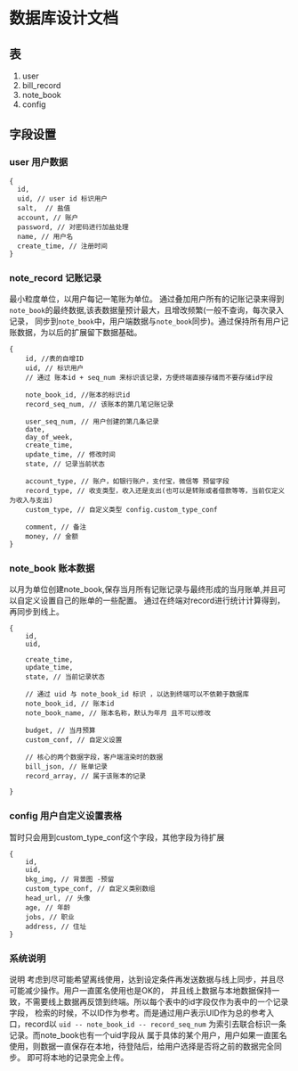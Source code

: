 # 数据库设计文档
## 表
1. user
2. bill_record
3. note_book
4. config

## 字段设置
### user 用户数据

```
{
  id, 
  uid, // user id 标识用户
  salt,  // 盐值 
  account, // 账户
  password, // 对密码进行加盐处理
  name, // 用户名 
  create_time, // 注册时间 
}
```
### note_record 记账记录
最小粒度单位，以用户每记一笔账为单位。
通过叠加用户所有的记账记录来得到`note_book`的最终数据,该表数据量预计最大，且增改频繁(一般不查询，每次录入记录，
同步到`note_book`中，用户端数据与`note_book`同步)。通过保持所有用户记账数据，为以后的扩展留下数据基础。

```
{
    id, //表的自增ID
    uid, // 标识用户
    // 通过 账本id + seq_num 来标识该记录，方便终端直接存储而不要存储id字段
    
    note_book_id, //账本的标识id
    record_seq_num, // 该账本的第几笔记账记录

    user_seq_num, // 用户创建的第几条记录
    date,
    day_of_week,
    create_time,
    update_time, // 修改时间
    state, // 记录当前状态

    account_type, // 账户，如银行账户，支付宝，微信等 预留字段
    record_type, // 收支类型，收入还是支出(也可以是转账或者借款等等，当前仅定义为收入与支出)
    custom_type, // 自定义类型 config.custom_type_conf
  
    comment, // 备注
    money, // 金额
}
```
### note_book 账本数据
以月为单位创建note_book,保存当月所有记账记录与最终形成的当月账单,并且可以自定义设置自己的账单的一些配置。
通过在终端对record进行统计计算得到，再同步到线上。
```
{
    id,
    uid,

    create_time,
    update_time,
    state, // 当前记录状态

    // 通过 uid 与 note_book_id 标识 ，以达到终端可以不依赖于数据库
    note_book_id, // 账本id
    note_book_name, // 账本名称，默认为年月 且不可以修改

    budget, // 当月预算
    custom_conf, // 自定义设置

    // 核心的两个数据字段，客户端渲染时的数据
    bill_json, // 账单记录
    record_array, // 属于该账本的记录

}
```

### config 用户自定义设置表格
暂时只会用到custom_type_conf这个字段，其他字段为待扩展
```
{
    id,
    uid,
    bkg_img, // 背景图 -预留
    custom_type_conf, // 自定义类别数组
    head_url, // 头像
    age, // 年龄
    jobs, // 职业
    address, // 住址
}
```

### 系统说明

说明
考虑到尽可能希望离线使用，达到设定条件再发送数据与线上同步，并且尽可能减少操作。用户一直匿名使用也是OK的，
并且线上数据与本地数据保持一致，不需要线上数据再反馈到终端。所以每个表中的id字段仅作为表中的一个记录字段，
检索的时候，不以ID作为参考。而是通过用户表示UID作为总的参考入口，record以
`uid -- note_book_id -- record_seq_num` 为索引去联合标识一条记录。而note_book也有一个uid字段从
属于具体的某个用户，用户如果一直匿名使用，则数据一直保存在本地，待登陆后，给用户选择是否将之前的数据完全同步。
即可将本地的记录完全上传。